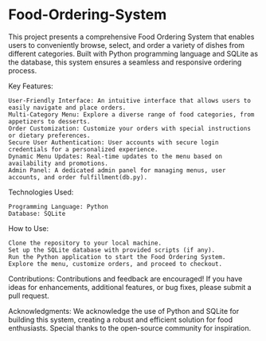 # Food-Ordering-System
This project presents a comprehensive Food Ordering System that enables users to conveniently browse, select, and order a variety of dishes from different categories. Built with Python programming language and SQLite as the database, this system ensures a seamless and responsive ordering process.


Key Features:

    User-Friendly Interface: An intuitive interface that allows users to easily navigate and place orders.
    Multi-Category Menu: Explore a diverse range of food categories, from appetizers to desserts.
    Order Customization: Customize your orders with special instructions or dietary preferences.
    Secure User Authentication: User accounts with secure login credentials for a personalized experience.
    Dynamic Menu Updates: Real-time updates to the menu based on availability and promotions.
    Admin Panel: A dedicated admin panel for managing menus, user accounts, and order fulfillment(db.py).

Technologies Used:

    Programming Language: Python
    Database: SQLite

How to Use:

    Clone the repository to your local machine.
    Set up the SQLite database with provided scripts (if any).
    Run the Python application to start the Food Ordering System.
    Explore the menu, customize orders, and proceed to checkout.

Contributions:
Contributions and feedback are encouraged! If you have ideas for enhancements, additional features, or bug fixes, please submit a pull request.

Acknowledgments:
We acknowledge the use of Python and SQLite for building this system, creating a robust and efficient solution for food enthusiasts. Special thanks to the open-source community for inspiration.
